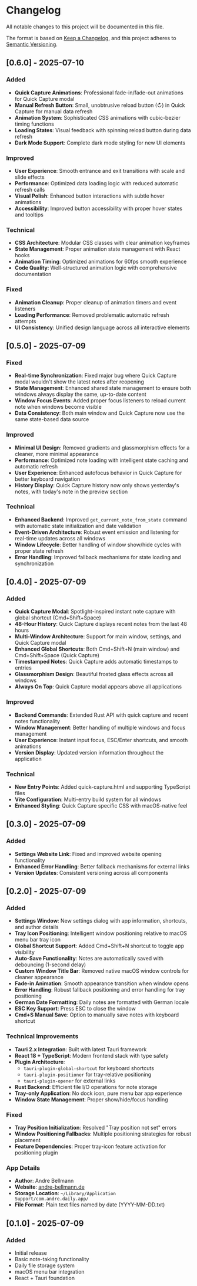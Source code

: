 # Changelog

All notable changes to this project will be documented in this file.

The format is based on [Keep a Changelog](https://keepachangelog.com/en/1.0.0/),
and this project adheres to [Semantic Versioning](https://semver.org/spec/v2.0.0.html).

## [0.6.0] - 2025-07-10

### Added
- **Quick Capture Animations**: Professional fade-in/fade-out animations for Quick Capture modal
- **Manual Refresh Button**: Small, unobtrusive reload button (↻) in Quick Capture for manual data refresh
- **Animation System**: Sophisticated CSS animations with cubic-bezier timing functions
- **Loading States**: Visual feedback with spinning reload button during data refresh
- **Dark Mode Support**: Complete dark mode styling for new UI elements

### Improved
- **User Experience**: Smooth entrance and exit transitions with scale and slide effects
- **Performance**: Optimized data loading logic with reduced automatic refresh calls
- **Visual Polish**: Enhanced button interactions with subtle hover animations
- **Accessibility**: Improved button accessibility with proper hover states and tooltips

### Technical
- **CSS Architecture**: Modular CSS classes with clear animation keyframes
- **State Management**: Proper animation state management with React hooks
- **Animation Timing**: Optimized animations for 60fps smooth experience
- **Code Quality**: Well-structured animation logic with comprehensive documentation

### Fixed
- **Animation Cleanup**: Proper cleanup of animation timers and event listeners
- **Loading Performance**: Removed problematic automatic refresh attempts
- **UI Consistency**: Unified design language across all interactive elements

## [0.5.0] - 2025-07-09

### Fixed
- **Real-time Synchronization**: Fixed major bug where Quick Capture modal wouldn't show the latest notes after reopening
- **State Management**: Enhanced shared state management to ensure both windows always display the same, up-to-date content
- **Window Focus Events**: Added proper focus listeners to reload current note when windows become visible
- **Data Consistency**: Both main window and Quick Capture now use the same state-based data source

### Improved
- **Minimal UI Design**: Removed gradients and glassmorphism effects for a cleaner, more minimal appearance
- **Performance**: Optimized note loading with intelligent state caching and automatic refresh
- **User Experience**: Enhanced autofocus behavior in Quick Capture for better keyboard navigation
- **History Display**: Quick Capture history now only shows yesterday's notes, with today's note in the preview section

### Technical
- **Enhanced Backend**: Improved `get_current_note_from_state` command with automatic state initialization and date validation
- **Event-Driven Architecture**: Robust event emission and listening for real-time updates across all windows
- **Window Lifecycle**: Better handling of window show/hide cycles with proper state refresh
- **Error Handling**: Improved fallback mechanisms for state loading and synchronization

## [0.4.0] - 2025-07-09

### Added
- **Quick Capture Modal**: Spotlight-inspired instant note capture with global shortcut (Cmd+Shift+Space)
- **48-Hour History**: Quick Capture displays recent notes from the last 48 hours
- **Multi-Window Architecture**: Support for main window, settings, and Quick Capture modal
- **Enhanced Global Shortcuts**: Both Cmd+Shift+N (main window) and Cmd+Shift+Space (Quick Capture)
- **Timestamped Notes**: Quick Capture adds automatic timestamps to entries
- **Glassmorphism Design**: Beautiful frosted glass effects across all windows
- **Always On Top**: Quick Capture modal appears above all applications

### Improved
- **Backend Commands**: Extended Rust API with quick capture and recent notes functionality
- **Window Management**: Better handling of multiple windows and focus management
- **User Experience**: Instant input focus, ESC/Enter shortcuts, and smooth animations
- **Version Display**: Updated version information throughout the application

### Technical
- **New Entry Points**: Added quick-capture.html and supporting TypeScript files
- **Vite Configuration**: Multi-entry build system for all windows
- **Enhanced Styling**: Quick Capture specific CSS with macOS-native feel

## [0.3.0] - 2025-07-09

### Added
- **Settings Website Link**: Fixed and improved website opening functionality
- **Enhanced Error Handling**: Better fallback mechanisms for external links
- **Version Updates**: Consistent versioning across all components

## [0.2.0] - 2025-07-09

### Added
- **Settings Window**: New settings dialog with app information, shortcuts, and author details
- **Tray Icon Positioning**: Intelligent window positioning relative to macOS menu bar tray icon
- **Global Shortcut Support**: Added Cmd+Shift+N shortcut to toggle app visibility
- **Auto-Save Functionality**: Notes are automatically saved with debouncing (1-second delay)
- **Custom Window Title Bar**: Removed native macOS window controls for cleaner appearance
- **Fade-in Animation**: Smooth appearance transition when window opens
- **Error Handling**: Robust fallback positioning and error handling for tray positioning
- **German Date Formatting**: Daily notes are formatted with German locale
- **ESC Key Support**: Press ESC to close the window
- **Cmd+S Manual Save**: Option to manually save notes with keyboard shortcut

### Technical Improvements
- **Tauri 2.x Integration**: Built with latest Tauri framework
- **React 18 + TypeScript**: Modern frontend stack with type safety
- **Plugin Architecture**: 
  - `tauri-plugin-global-shortcut` for keyboard shortcuts
  - `tauri-plugin-positioner` for tray-relative positioning
  - `tauri-plugin-opener` for external links
- **Rust Backend**: Efficient file I/O operations for note storage
- **Tray-only Application**: No dock icon, pure menu bar app experience
- **Window State Management**: Proper show/hide/focus handling

### Fixed
- **Tray Position Initialization**: Resolved "Tray position not set" errors
- **Window Positioning Fallbacks**: Multiple positioning strategies for robust placement
- **Feature Dependencies**: Proper tray-icon feature activation for positioning plugin

### App Details
- **Author**: Andre Bellmann
- **Website**: [andre-bellmann.de](https://andre-bellmann.de)
- **Storage Location**: `~/Library/Application Support/com.andre.daily.app/`
- **File Format**: Plain text files named by date (YYYY-MM-DD.txt)

## [0.1.0] - 2025-07-09

### Added
- Initial release
- Basic note-taking functionality
- Daily file storage system
- macOS menu bar integration
- React + Tauri foundation
